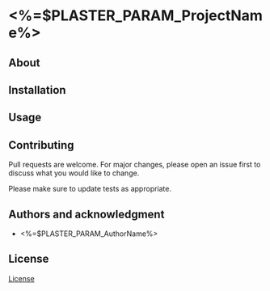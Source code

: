 # <%=$PLASTER_PARAM_ProjectName%>

## About

## Installation

## Usage

## Contributing

Pull requests are welcome. For major changes, please open an issue first to discuss what you would like to change.

Please make sure to update tests as appropriate.

## Authors and acknowledgment

- <%=$PLASTER_PARAM_AuthorName%>

## License

[License](LICENSE)
